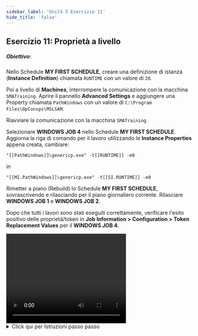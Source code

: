 ```yaml
---
sidebar_label: 'Unità 3 Esercizio 11'
hide_title: 'false'
---
```


## Esercizio  11: Proprietà a livello

##### Obiettivo:

Nello Schedule **MY FIRST SCHEDULE**, creare una definizione di istanza (**Instance Definition**) chiamata ```RUNTIME``` con un valore di ```20```.

Poi a livello di **Machines**, interrompere la comunicazione con la macchina ```SMATraining```. Aprire il pannello **Advanced Settings** e aggiungere una Property chiamata ```PathWindows``` con un valore di ```C:\Program Files\OpConxps\MSLSAM```.

Riavviare la comunicazione con la macchina ```SMATraining```.

Selezionare **WINDOWS JOB 4** nello Schedule **MY FIRST SCHEDULE**. Aggiorna la riga di comando per il lavoro utilizzando le **Instance Properties** appena creata, cambiare:

```
"[[PathWindows]]\genericp.exe" -t[[RUNTIME]] -e0
```

in

```
"[[MI.PathWindows]]\genericp.exe" -t[[SI.RUNTIME]] -e0
```

Rimetter a piano (Rebuild) lo Schedule **MY FIRST SCHEDULE**, sovrascrivendo e rilasciando per il piano giornaliero corrente. Rilasciare **WINDOWS JOB 1** e **WINDOWS JOB 2**.

Dopo che tutti i lavori sono stati eseguiti correttamente, verificare l'esito positivo delle proprietà/token in **Job Information > Configuration > Token Replacement Values** per il **WINDOWS JOB 4**.


<div>
<video width="320" height="240" controls>
  <source src="videobasic/U3E11.mp4" type="video/mp4"></source>
Your browser does not support the video tag.
</video>
</div>

<details>

<summary>Click qui per Istruzioni passo passo</summary>

1. Nel menù **Administration** fare doppio clic su **Schedule Master**.
2. Nell'elenco a discesa **Schedule Selection** selezionare lo Schedule **My First Schedule**.
3. Fare clic sul tab **Instance Definition** negli **Schedule Details**.
4. Nella casella di testo **Define Property Values** digitare ```RUNTIME=20```.
5. Fare clic sul pulsante **Add** alla destra della casella di testo **Define Property Values**.
6. Fare clic sul pulsante **Save** nella barra degli strumenti di **Schedule Master**.
7. Chiudere **Schedule Master**.
8. Nel menù **Administration** fare doppio clic su **Machines**.
9. Nell'elenco a discesa **Select Machine** selezionare ```SMATraining```.
10. Tasto destro sull'icona **LSAM Communication** nel **Communication Status** e selezionare **Stop Communication**.
11. Fare clic sul collegamento **Open Advanced Settings Panel** subito sotto il **Communication Status**.
12. Fare clic sulla riga **Available Property**.
13. Fare clic sul pulsante **Add**.
14. Digitare ```PathWindows=C:\Program Files\OpConxps\MSLSAM``` nella casella di testo e fare clic su **OK**.
15. Fare clic sul pulsante **Update**.
16. Fare clic sul pulsante **Save**.
17. Tasto destro sull'icona **LSAM Communication** sotto **Communication Status** e selezionare **Start Communication**.
18. Chiudere la scheda **Machines**.
19. Nell'elenco a discesa **Administration**, fare clic su **Job Master**.
20. Nell'elenco a discesa **Schedule** selezionare **My First Schedule**.
21. Nell'elenco a discesa **Job** selezionare **Windows Job 4**.
22. Aggiornare la riga di comando per utilizzare le nuove proprietà posizionando le **Properties** per puntare alle **Machine** o alle **Schedule Instance Properties** invece che alle **Global Properties**:

```
"[[PathWindows]]\genericp.exe" -t[[RUNTIME]] -e0
```

to:

```
"[[MI.PathWindows]]\genericp.exe" -t[[SI.RUNTIME]] -e0
```

23. Fare clic sul pulsante **Save**.
24. Chiudere **Job Master**.
25. Se **My First Schedule** è nello stato In Process, **mettere in stato Cancel** tutti i jobs.
26. Fare la **Rebuild** dello Schedule **My First Schedule** in stato **Released** per oggi.
27. Rilasciare **Windows Job 1** e **Windows Job 2**.
28. Controllare il risultato in Enterprise Manager (controllare **Job Information> Configuration> Token Replacement Values** per **Windows Job 4**).

</details>
